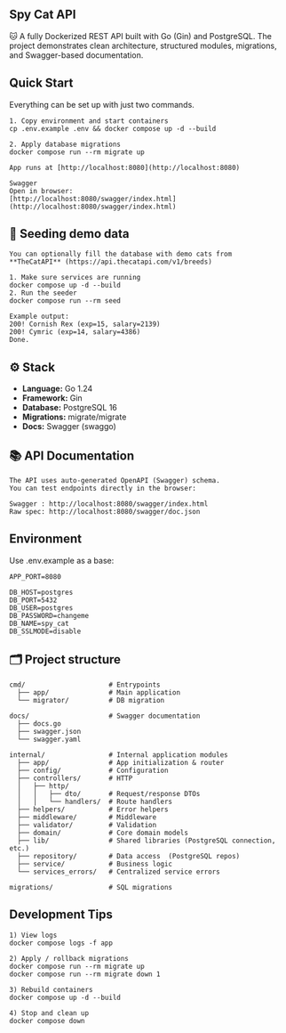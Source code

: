 ## Spy Cat API
🐱
A fully Dockerized REST API built with Go (Gin) and PostgreSQL.
The project demonstrates clean architecture, structured modules, migrations, and Swagger-based documentation.

## Quick Start
Everything can be set up with just two commands.

``` text
1. Copy environment and start containers
cp .env.example .env && docker compose up -d --build

2. Apply database migrations
docker compose run --rm migrate up

App runs at [http://localhost:8080](http://localhost:8080)

Swagger
Open in browser:
[http://localhost:8080/swagger/index.html](http://localhost:8080/swagger/index.html)
```

## 🐾 Seeding demo data
``` text
You can optionally fill the database with demo cats from
**TheCatAPI** (https://api.thecatapi.com/v1/breeds)

1. Make sure services are running
docker compose up -d --build
2. Run the seeder
docker compose run --rm seed

Example output:
200! Cornish Rex (exp=15, salary=2139)
200! Cymric (exp=14, salary=4386)
Done.
```

## ⚙️ Stack
* **Language:** Go 1.24
* **Framework:** Gin
* **Database:** PostgreSQL 16
* **Migrations:** migrate/migrate
* **Docs:** Swagger (swaggo)

## 📚 API Documentation

```text
The API uses auto-generated OpenAPI (Swagger) schema.
You can test endpoints directly in the browser:

Swagger : http://localhost:8080/swagger/index.html
Raw spec: http://localhost:8080/swagger/doc.json
```

## Environment
Use .env.example as a base:

```text
APP_PORT=8080

DB_HOST=postgres
DB_PORT=5432
DB_USER=postgres
DB_PASSWORD=changeme
DB_NAME=spy_cat
DB_SSLMODE=disable
```
## 🗂 Project structure

``` text
cmd/                     # Entrypoints
  ├── app/               # Main application
  └── migrator/          # DB migration

docs/                    # Swagger documentation
  ├── docs.go
  ├── swagger.json
  └── swagger.yaml

internal/                # Internal application modules
  ├── app/               # App initialization & router
  ├── config/            # Configuration
  ├── controllers/       # HTTP
  │   ├── http/
  │   │   ├── dto/       # Request/response DTOs
  │   │   └── handlers/  # Route handlers
  ├── helpers/           # Error helpers
  ├── middleware/        # Middleware
  ├── validator/         # Validation
  ├── domain/            # Core domain models
  ├── lib/               # Shared libraries (PostgreSQL connection, etc.)
  ├── repository/        # Data access  (PostgreSQL repos)
  ├── service/           # Business logic
  └── services_errors/   # Centralized service errors

migrations/              # SQL migrations
```

## Development Tips
``` text
1) View logs
docker compose logs -f app

2) Apply / rollback migrations
docker compose run --rm migrate up
docker compose run --rm migrate down 1

3) Rebuild containers
docker compose up -d --build

4) Stop and clean up
docker compose down
```